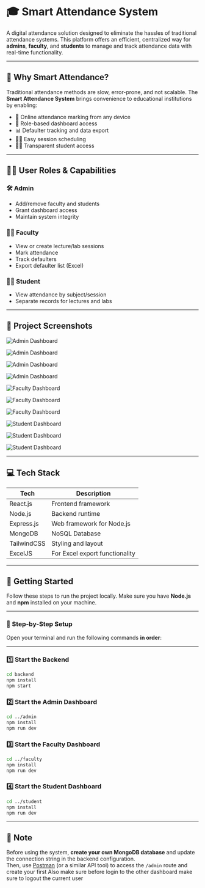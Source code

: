 # 🎓 Smart Attendance System

A digital attendance solution designed to eliminate the hassles of traditional attendance systems. This platform offers an efficient, centralized way for **admins**, **faculty**, and **students** to manage and track attendance data with real-time functionality.

---

## 🧠 Why Smart Attendance?

Traditional attendance methods are slow, error-prone, and not scalable. The **Smart Attendance System** brings convenience to educational institutions by enabling:

- 📱 Online attendance marking from any device
- 🎯 Role-based dashboard access
- 📊 Defaulter tracking and data export
- 👨‍🏫 Easy session scheduling
- 👨‍🎓 Transparent student access

---

## 🧑‍💼 User Roles & Capabilities

### 🛠️ Admin

- Add/remove faculty and students
- Grant dashboard access
- Maintain system integrity

### 👩‍🏫 Faculty

- View or create lecture/lab sessions
- Mark attendance
- Track defaulters
- Export defaulter list (Excel)

### 👨‍🎓 Student

- View attendance by subject/session
- Separate records for lectures and labs

---

## 📸 Project Screenshots

![Admin Dashboard](./screenshot/admin1.png)

![Admin Dashboard](./screenshot/admin2.png)

![Admin Dashboard](./screenshot/admin3.png)

![Admin Dashboard](./screenshot/admin4.png)

![Faculty Dashboard](./screenshot/faculty1.png)

![Faculty Dashboard](./screenshot/faculty2.png)

![Faculty Dashboard](./screenshot/faculty3.png)

![Student Dashboard](./screenshot/student1.png)

![Student Dashboard](./screenshot/student2.png)

![Student Dashboard](./screenshot/student3.png)

---

## 💻 Tech Stack

| Tech        | Description                    |
| ----------- | ------------------------------ |
| React.js    | Frontend framework             |
| Node.js     | Backend runtime                |
| Express.js  | Web framework for Node.js      |
| MongoDB     | NoSQL Database                 |
| TailwindCSS | Styling and layout             |
| ExcelJS     | For Excel export functionality |

---

## 🚀 Getting Started

Follow these steps to run the project locally. Make sure you have **Node.js** and **npm** installed on your machine.

---

### 🔧 Step-by-Step Setup

Open your terminal and run the following commands **in order**:

---

### 1️⃣ Start the Backend

```bash
cd backend
npm install
npm start
```

### 2️⃣ Start the Admin Dashboard

```bash
cd ../admin
npm install
npm run dev
```

### 3️⃣ Start the Faculty Dashboard

```bash
cd ../faculty
npm install
npm run dev
```

### 4️⃣ Start the Student Dashboard

```bash
cd ../student
npm install
npm run dev
```

---

## 📝 Note

Before using the system, **create your own MongoDB database** and update the connection string in the backend configuration.  
Then, use [Postman](https://www.postman.com/) (or a similar API tool) to access the `/admin` route and create your first
Also make sure before login to the other dashboard make sure to logout the current user
